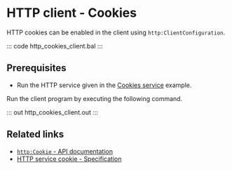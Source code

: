 # HTTP client - Cookies

HTTP cookies can be enabled in the client using `http:ClientConfiguration`.

::: code http_cookies_client.bal :::

## Prerequisites
- Run the HTTP service given in the [Cookies service](/learn/by-example/http-cookies-service/) example.

Run the client program by executing the following command.

::: out http_cookies_client.out :::

## Related links
- [`http:Cookie` - API documentation](https://lib.ballerina.io/ballerina/http/latest/classes/Cookie)
- [HTTP service cookie - Specification](/spec/http/#2416-cookie)
